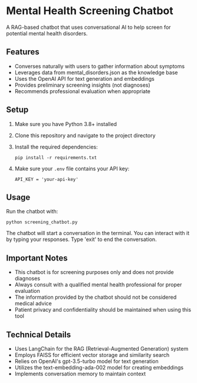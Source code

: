# Mental Health Screening Chatbot

A RAG-based chatbot that uses conversational AI to help screen for potential mental health disorders.

## Features

- Converses naturally with users to gather information about symptoms
- Leverages data from mental_disorders.json as the knowledge base
- Uses the OpenAI API for text generation and embeddings
- Provides preliminary screening insights (not diagnoses)
- Recommends professional evaluation when appropriate

## Setup

1. Make sure you have Python 3.8+ installed

2. Clone this repository and navigate to the project directory

3. Install the required dependencies:
   ```
   pip install -r requirements.txt
   ```

4. Make sure your `.env` file contains your API key:
   ```
   API_KEY = 'your-api-key'
   ```

## Usage

Run the chatbot with:
```
python screening_chatbot.py
```

The chatbot will start a conversation in the terminal. You can interact with it by typing your responses. Type 'exit' to end the conversation.

## Important Notes

- This chatbot is for screening purposes only and does not provide diagnoses
- Always consult with a qualified mental health professional for proper evaluation
- The information provided by the chatbot should not be considered medical advice
- Patient privacy and confidentiality should be maintained when using this tool

## Technical Details

- Uses LangChain for the RAG (Retrieval-Augmented Generation) system
- Employs FAISS for efficient vector storage and similarity search
- Relies on OpenAI's gpt-3.5-turbo model for text generation
- Utilizes the text-embedding-ada-002 model for creating embeddings
- Implements conversation memory to maintain context 